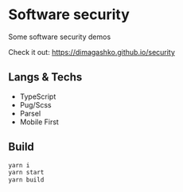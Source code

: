# Software security

Some software security demos

Check it out: https://dimagashko.github.io/security

## Langs & Techs

- TypeScript
- Pug/Scss
- Parsel
- Mobile First

## Build

```bash
yarn i
yarn start
yarn build
```

